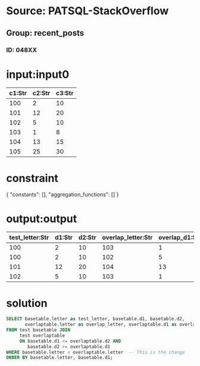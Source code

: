 # Source: PATSQL-StackOverflow
## Group: recent_posts
### ID: 048XX

# input:input0

| c1:Str | c2:Str | c3:Str |
|---|---|---|
| 100 | 2 | 10 |
| 101 | 12 | 20 |
| 102 | 5 | 10 |
| 103 | 1 | 8 |
| 104 | 13 | 15 |
| 105 | 25 | 30 |

# constraint

{
  "constants": [],
  "aggregation_functions": []
}

# output:output

| test_letter:Str | d1:Str | d2:Str | overlap_letter:Str | overlap_d1:Str | overlap_d2:Str |
|---|---|---|---|---|---|
| 100 | 2 | 10 | 103 | 1 | 8 |
| 100 | 2 | 10 | 102 | 5 | 10 |
| 101 | 12 | 20 | 104 | 13 | 15 |
| 102 | 5 | 10 | 103 | 1 | 8 |

# solution

```sql
SELECT basetable.letter as test_letter, basetable.d1, basetable.d2,
       overlaptable.letter as overlap_letter, overlaptable.d1 as overlap_d1, overlaptable.d2 as overlap_d2
FROM test basetable JOIN
     test overlaptable
     ON basetable.d1 <= overlaptable.d2 AND
        basetable.d2 >= overlaptable.d1
WHERE basetable.letter < overlaptable.letter  -- This is the change
ORDER BY basetable.letter, basetable.d1;
```
